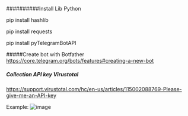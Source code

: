 ##########Install Lib Python

pip install hashlib

pip install requests

pip install pyTelegramBotAPI

#####Create bot with Botfather
https://core.telegram.org/bots/features#creating-a-new-bot
##### Collection API key Virustotal
https://support.virustotal.com/hc/en-us/articles/115002088769-Please-give-me-an-API-key

Example:
![image](https://github.com/dinhlinhsec/bot_Telegram_Python/assets/120015725/7b40a5a8-98c4-4ab6-a890-7455ae0e4ec1)

